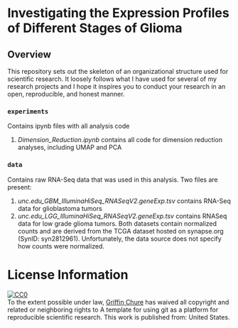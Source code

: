# Investigating the Expression Profiles of Different Stages of Glioma 

## Overview
This repository sets out the skeleton of an organizational structure used for scientific research. It loosely follows what I have used for several of my research projects and I hope it inspires you to conduct your research in an open, reproducible, and honest manner.

### **`experiments`** 
Contains ipynb files with all analysis code
1. _Dimension_Reduction.ipynb_ contains all code for dimension reduction analyses, including UMAP and PCA

### **`data`** 
Contains raw RNA-Seq data that was used in this analysis. Two files are present:
1. _unc.edu_GBM_IlluminaHiSeq_RNASeqV2.geneExp.tsv_ contains RNA-Seq data for glioblastoma tumors
2. _unc.edu_LGG_IlluminaHiSeq_RNASeqV2.geneExp.tsv_ contains RNASeq data for low grade glioma tumors.
Both datasets contain normalized counts and are derived from the TCGA dataset hosted on synapse.org (SynID: syn2812961). Unfortunately, the data source does not specify how counts were normalized.

# License Information

<p xmlns:dct="http://purl.org/dc/terms/" xmlns:vcard="http://www.w3.org/2001/vcard-rdf/3.0#">
  <a rel="license"
     href="http://creativecommons.org/publicdomain/zero/1.0/">
    <img src="http://i.creativecommons.org/p/zero/1.0/88x31.png" style="border-style: none;" alt="CC0" />
  </a>
  <br />
  To the extent possible under law,
  <a rel="dct:publisher"
     href="github.com/gchure/reproducible_research">
    <span property="dct:title">Griffin Chure</span></a>
  has waived all copyright and related or neighboring rights to
  <span property="dct:title">A template for using git as a platform for reproducible scientific research</span>.
This work is published from:
<span property="vcard:Country" datatype="dct:ISO3166"
      content="US" about="github.com/gchure/reproducible_research">
  United States</span>.
</p>
